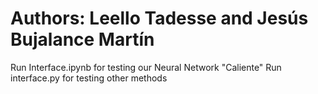 # Authors: Leello Tadesse and Jesús Bujalance Martín

Run Interface.ipynb for testing our Neural Network "Caliente"
Run interface.py for testing other methods
